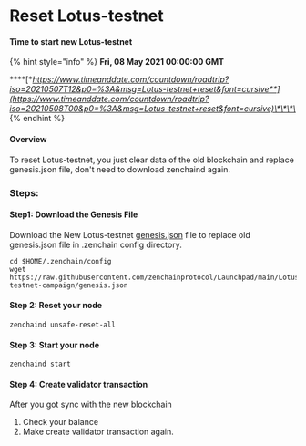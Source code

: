 # Reset Lotus-testnet

#### Time to start new Lotus-testnet

{% hint style="info" %}
**Fri, 08 May 2021 00:00:00 GMT**

\*\*\*\*[**https://www.timeanddate.com/countdown/roadtrip?iso=20210507T12&p0=%3A&msg=Lotus-testnet+reset&font=cursive**](https://www.timeanddate.com/countdown/roadtrip?iso=20210508T00&p0=%3A&msg=Lotus-testnet+reset&font=cursive)\*\*\*\*
{% endhint %}

#### Overview <a id="download-the-genesis-file"></a>

To reset Lotus-testnet, you just clear data of the old blockchain and replace genesis.json file, don't need to download zenchaind again. 

### Steps:

#### Step1: Download the Genesis File <a id="download-the-genesis-file"></a>

Download the New Lotus-testnet [genesis.json](https://raw.githubusercontent.com/zenchainprotocol/Launchpad/main/Lotus-testnet-campaign/genesis.json) file to replace old genesis.json file in .zenchain config directory.

```text
cd $HOME/.zenchain/config
wget https://raw.githubusercontent.com/zenchainprotocol/Launchpad/main/Lotus-testnet-campaign/genesis.json
```

#### Step 2: Reset your node <a id="download-the-genesis-file"></a>

```text
zenchaind unsafe-reset-all
```

#### Step 3: Start your node

```text
zenchaind start
```

#### Step 4: Create validator transaction

After you got sync with the new blockchain 

1. Check your balance
2. Make create validator transaction again.

